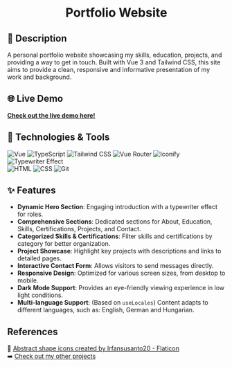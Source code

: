<p align="center">
	</p>

<h1 align="center">Portfolio Website</h1>

## 📒 Description

A personal portfolio website showcasing my skills, education, projects, and providing a way to get in touch. Built with Vue 3 and Tailwind CSS, this site aims to provide a clean, responsive and informative presentation of my work and background.

## 🌐 Live Demo

**[Check out the live demo here!](https://cseri502.github.io/portfolio/)**

## 🚀 Technologies & Tools

![Vue](https://img.shields.io/badge/Vue.js-35495E?style=for-the-badge&logo=vue.js&logoColor=4FC08D)
![TypeScript](https://img.shields.io/badge/typescript-%23007ACC.svg?style=for-the-badge&logo=typescript&logoColor=white)
![Tailwind CSS](https://img.shields.io/badge/Tailwind_CSS-38B2AC?style=for-the-badge&logo=tailwind-css&logoColor=white)
![Vue Router](https://img.shields.io/badge/Vue%20Router-42B883?style=for-the-badge&logo=vuerouter&logoColor=white)
![Iconify](https://img.shields.io/badge/Iconify-3466A8?style=for-the-badge&logo=iconify&logoColor=white)
![Typewriter Effect](https://img.shields.io/badge/Typewriter%20Effect-F7DF1E?style=for-the-badge&logo=javascript&logoColor=black)
<br />
![HTML](https://img.shields.io/badge/HTML5-E34F26?style=for-the-badge&logo=html5&logoColor=white)
![CSS](https://img.shields.io/badge/CSS3-1572B6?style=for-the-badge&logo=css3&logoColor=white)
![Git](https://img.shields.io/badge/GIT-E44C30?style=for-the-badge&logo=git&logoColor=white)

## ✨ Features
-   **Dynamic Hero Section**: Engaging introduction with a typewriter effect for roles.
-   **Comprehensive Sections**: Dedicated sections for About, Education, Skills, Certifications, Projects, and Contact.
-   **Categorized Skills & Certifications**: Filter skills and certifications by category for better organization.
-   **Project Showcase**: Highlight key projects with descriptions and links to detailed pages.
-   **Interactive Contact Form**: Allows visitors to send messages directly.
-   **Responsive Design**: Optimized for various screen sizes, from desktop to mobile.
-   **Dark Mode Support**: Provides an eye-friendly viewing experience in low light conditions.
-   **Multi-language Support**: (Based on `useLocales`) Content adapts to different languages, such as: English, German and Hungarian.

## References
📌 [Abstract shape icons created by Irfansusanto20 - Flaticon](https://www.flaticon.com/free-icons/abstract-shape)
<br />
➡️ [Check out my other projects](https://github.com/cseri502)
